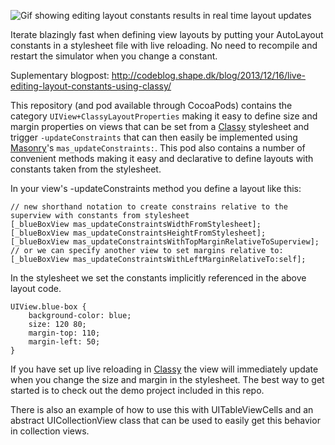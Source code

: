 ![Gif showing editing layout constants results in real time layout updates](/images/ClassyLiveLayout1.gif)

Iterate blazingly fast when defining view layouts by putting your AutoLayout constants in a stylesheet file with live reloading. No need to recompile and restart the simulator when you change a constant.

Suplementary blogpost: http://codeblog.shape.dk/blog/2013/12/16/live-editing-layout-constants-using-classy/

This repository (and pod available through CocoaPods) contains the category `UIView+ClassyLayoutProperties` making it easy to define size and margin properties on views that can be set from a [Classy](http://classy.as) stylesheet and trigger `-updateConstraints` that can then easily be implemented using [Masonry](https://github.com/cloudkite/Masonry)'s `mas_updateConstraints:`. This pod also contains a number of convenient methods making it easy and declarative to define layouts with constants taken from the stylesheet.


In your view's -updateConstraints method you define a layout like this:
``` obj-c
// new shorthand notation to create constrains relative to the superview with constants from stylesheet
[_blueBoxView mas_updateConstraintsWidthFromStylesheet];
[_blueBoxView mas_updateConstraintsHeightFromStylesheet];
[_blueBoxView mas_updateConstraintsWithTopMarginRelativeToSuperview];
// or we can specify another view to set margins relative to:
[_blueBoxView mas_updateConstraintsWithLeftMarginRelativeTo:self];
```

In the stylesheet we set the constants implicitly referenced in the above layout code.
```
UIView.blue-box {
    background-color: blue;
    size: 120 80;
    margin-top: 110;
    margin-left: 50;
}
```

If you have set up live reloading in [Classy](http://classy.as) the view will immediately update when you change the size and margin in the stylesheet. The best way to get started is to check out the demo project included in this repo.

There is also an example of how to use this with UITableViewCells and an abstract UICollectionView class that can be used to easily get this behavior in collection views.